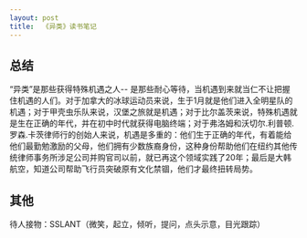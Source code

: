 ```yaml
---
layout:	post
title:  《异类》读书笔记
---
```


## 总结

“异类”是那些获得特殊机遇之人-- 是那些耐心等待，当机遇到来就当仁不让把握住机遇的人们。对于加拿大的冰球运动员来说，生于1月就是他们进入全明星队的机遇；对于甲壳虫乐队来说，汉堡之旅就是机遇；对于比尔盖茨来说，特殊机遇就是生在正确的年代，并在初中时代就获得电脑终端；对于弗洛姆和沃切尔.利普顿.罗森.卡茨律师行的创始人来说，机遇是多重的：他们生于正确的年代，有着能给他们最勤勉激励的父母，他们拥有少数族裔身份，这种身份帮助他们在纽约其他传统律师事务所涉足公司并购官司以前，就已再这个领域实践了20年；最后是大韩航空，知道公司帮助飞行员突破原有文化禁锢，他们才最终扭转局势。

## 其他

待人接物：SSLANT（微笑，起立，倾听，提问，点头示意，目光跟踪）